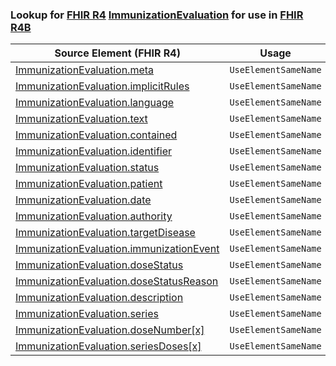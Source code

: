 ### Lookup for [FHIR R4](https://hl7.org/fhir/R4/) [ImmunizationEvaluation](https://hl7.org/fhir/R4/ImmunizationEvaluation.html) for use in [FHIR R4B](https://hl7.org/fhir/R4B/)

| Source Element (FHIR R4) | Usage | Target |
| -------------- | ----- | ------ |
| [ImmunizationEvaluation.meta](https://hl7.org/fhir/R4/ImmunizationEvaluation.html#resource) | `UseElementSameName` | [ImmunizationEvaluation.meta](https://hl7.org/fhir/R4B/ImmunizationEvaluation.html#resource) |
| [ImmunizationEvaluation.implicitRules](https://hl7.org/fhir/R4/ImmunizationEvaluation.html#resource) | `UseElementSameName` | [ImmunizationEvaluation.implicitRules](https://hl7.org/fhir/R4B/ImmunizationEvaluation.html#resource) |
| [ImmunizationEvaluation.language](https://hl7.org/fhir/R4/ImmunizationEvaluation.html#resource) | `UseElementSameName` | [ImmunizationEvaluation.language](https://hl7.org/fhir/R4B/ImmunizationEvaluation.html#resource) |
| [ImmunizationEvaluation.text](https://hl7.org/fhir/R4/ImmunizationEvaluation.html#resource) | `UseElementSameName` | [ImmunizationEvaluation.text](https://hl7.org/fhir/R4B/ImmunizationEvaluation.html#resource) |
| [ImmunizationEvaluation.contained](https://hl7.org/fhir/R4/ImmunizationEvaluation.html#resource) | `UseElementSameName` | [ImmunizationEvaluation.contained](https://hl7.org/fhir/R4B/ImmunizationEvaluation.html#resource) |
| [ImmunizationEvaluation.identifier](https://hl7.org/fhir/R4/ImmunizationEvaluation.html#resource) | `UseElementSameName` | [ImmunizationEvaluation.identifier](https://hl7.org/fhir/R4B/ImmunizationEvaluation.html#resource) |
| [ImmunizationEvaluation.status](https://hl7.org/fhir/R4/ImmunizationEvaluation.html#resource) | `UseElementSameName` | [ImmunizationEvaluation.status](https://hl7.org/fhir/R4B/ImmunizationEvaluation.html#resource) |
| [ImmunizationEvaluation.patient](https://hl7.org/fhir/R4/ImmunizationEvaluation.html#resource) | `UseElementSameName` | [ImmunizationEvaluation.patient](https://hl7.org/fhir/R4B/ImmunizationEvaluation.html#resource) |
| [ImmunizationEvaluation.date](https://hl7.org/fhir/R4/ImmunizationEvaluation.html#resource) | `UseElementSameName` | [ImmunizationEvaluation.date](https://hl7.org/fhir/R4B/ImmunizationEvaluation.html#resource) |
| [ImmunizationEvaluation.authority](https://hl7.org/fhir/R4/ImmunizationEvaluation.html#resource) | `UseElementSameName` | [ImmunizationEvaluation.authority](https://hl7.org/fhir/R4B/ImmunizationEvaluation.html#resource) |
| [ImmunizationEvaluation.targetDisease](https://hl7.org/fhir/R4/ImmunizationEvaluation.html#resource) | `UseElementSameName` | [ImmunizationEvaluation.targetDisease](https://hl7.org/fhir/R4B/ImmunizationEvaluation.html#resource) |
| [ImmunizationEvaluation.immunizationEvent](https://hl7.org/fhir/R4/ImmunizationEvaluation.html#resource) | `UseElementSameName` | [ImmunizationEvaluation.immunizationEvent](https://hl7.org/fhir/R4B/ImmunizationEvaluation.html#resource) |
| [ImmunizationEvaluation.doseStatus](https://hl7.org/fhir/R4/ImmunizationEvaluation.html#resource) | `UseElementSameName` | [ImmunizationEvaluation.doseStatus](https://hl7.org/fhir/R4B/ImmunizationEvaluation.html#resource) |
| [ImmunizationEvaluation.doseStatusReason](https://hl7.org/fhir/R4/ImmunizationEvaluation.html#resource) | `UseElementSameName` | [ImmunizationEvaluation.doseStatusReason](https://hl7.org/fhir/R4B/ImmunizationEvaluation.html#resource) |
| [ImmunizationEvaluation.description](https://hl7.org/fhir/R4/ImmunizationEvaluation.html#resource) | `UseElementSameName` | [ImmunizationEvaluation.description](https://hl7.org/fhir/R4B/ImmunizationEvaluation.html#resource) |
| [ImmunizationEvaluation.series](https://hl7.org/fhir/R4/ImmunizationEvaluation.html#resource) | `UseElementSameName` | [ImmunizationEvaluation.series](https://hl7.org/fhir/R4B/ImmunizationEvaluation.html#resource) |
| [ImmunizationEvaluation.doseNumber[x]](https://hl7.org/fhir/R4/ImmunizationEvaluation.html#resource) | `UseElementSameName` | [ImmunizationEvaluation.doseNumber[x]](https://hl7.org/fhir/R4B/ImmunizationEvaluation.html#resource) |
| [ImmunizationEvaluation.seriesDoses[x]](https://hl7.org/fhir/R4/ImmunizationEvaluation.html#resource) | `UseElementSameName` | [ImmunizationEvaluation.seriesDoses[x]](https://hl7.org/fhir/R4B/ImmunizationEvaluation.html#resource) |
